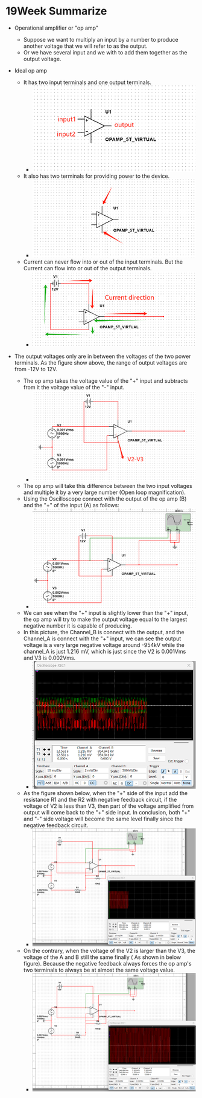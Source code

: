 # 19Week Summarize

- Operational amplifier or "op amp"

  - Suppose we want to multiply an input by a number to produce another voltage that we will refer to as the output.
  - Or we have several input and we with to add them together as the output voltage.

- Ideal op amp

  - It has two input terminals and one output terminals.
    - ![image-20240229161444745](19week_summarize.assets/image-20240229161444745.png)
  - It also has two terminals for providing power to the device.
    - ![image-20240229161400683](19week_summarize.assets/image-20240229161400683.png)
  - Current can never flow into or out of the input terminals. But the Current can flow into or out of the output terminals.
    - ![image-20240229161847988](19week_summarize.assets/image-20240229161847988.png)
- The output voltages only are in between the voltages of the two power terminals. As the figure show above, the range of output voltages are from -12V to 12V. 
  - The op amp takes the voltage value of the "+" input and subtracts from it the voltage value of the "-" input.
    - ![image-20240229162357486](19week_summarize.assets/image-20240229162357486.png)
  - The op amp will take this difference between the two input voltages and multiple it by a very large number (Open loop magnification).
  - Using the Oscilloscope connect with the output of the op amp (B) and the "+" of the input (A) as follows:
    - ![image-20240229163435246](19week_summarize.assets/image-20240229163435246.png)
  - We can see when the "+" input is slightly lower than the "+" input, the op amp will try to make the output voltage equal to the largest negative number it is capable of producing. 
  - In this picture, the Channel_B is connect with the output, and the Channel_A is connect with the "+" input, we can see the output voltage is a very large negative voltage around -954kV while the channel_A is just 1.216 mV, which is just since the V2 is 0.001Vms and V3 is 0.002Vms.
    - ![image-20240229163639773](19week_summarize.assets/image-20240229163639773.png)
  - As the figure shown below, when the "+" side of the input add the resistance R1 and the R2 with negative feedback circuit, if the voltage of V2 is less than V3, then part of the voltage amplified from output will come back to the "+" side input. In conclusion, both "+" and "-" side voltage will become the same level finally since the negative feedback circuit.
    - ![](19week_summarize.assets/image-20240229204438366.png)
  - On the contrary, when the voltage of the V2 is larger than the V3, the voltage of the A and B still the same finally ( As shown in below figure). Because the negative feedback always forces the op amp's two terminals to  always be at almost the same voltage value.
    - ![image-20240229204609369](19week_summarize.assets/image-20240229204609369.png)